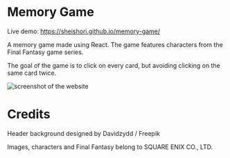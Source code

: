 # Memory Game

Live demo: https://sheishori.github.io/memory-game/

A memory game made using React. The game features characters from the Final Fantasy game series.

The goal of the game is to click on every card, but avoiding clicking on the same card twice.

<img src="https://user-images.githubusercontent.com/92861357/215123437-f1e9ed21-0757-4726-830d-3a8f02ed37c8.png" alt="screenshot of the website">

# Credits

Header background designed by Davidzydd / Freepik

Images, characters and Final Fantasy belong to SQUARE ENIX CO., LTD.
